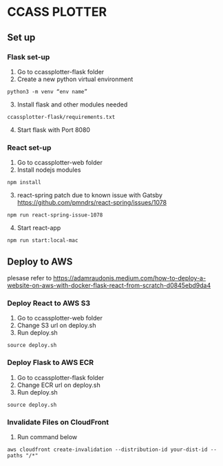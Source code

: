 # CCASS PLOTTER

## Set up 
### Flask set-up
1. Go to ccassplotter-flask folder
2. Create a new python virtual environment
```
python3 -m venv “env name”
```
3. Install flask and other modules needed
```
ccassplotter-flask/requirements.txt
```
4. Start flask with Port 8080

### React set-up
1. Go to ccassplotter-web folder
2. Install nodejs modules
```
npm install
```
3. react-spring patch due to known issue with Gatsby
https://github.com/pmndrs/react-spring/issues/1078
```
npm run react-spring-issue-1078
```
4. Start react-app
```
npm run start:local-mac
```

## Deploy to AWS
plesase refer to https://adamraudonis.medium.com/how-to-deploy-a-website-on-aws-with-docker-flask-react-from-scratch-d0845ebd9da4
### Deploy React to AWS S3
1. Go to ccassplotter-web folder
2. Change S3 url on deploy.sh
3. Run deploy.sh
```
source deploy.sh
```

### Deploy Flask to AWS ECR
1. Go to ccassplotter-flask folder
2. Change ECR url on deploy.sh
3. Run deploy.sh
```
source deploy.sh
```

### Invalidate Files on CloudFront
1. Run command below
```
aws cloudfront create-invalidation --distribution-id your-dist-id --paths "/*"
```
